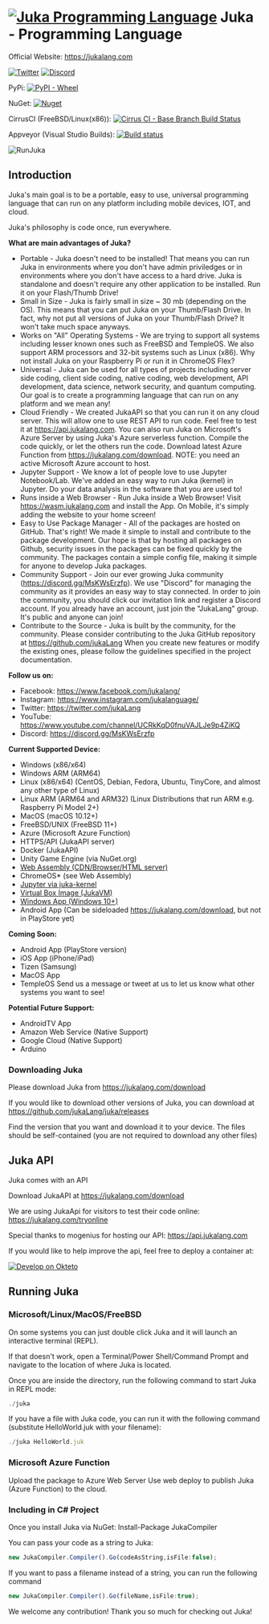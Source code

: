 # [![Juka Programming Language](https://user-images.githubusercontent.com/11934545/192074923-24c8cfb9-12fc-48c4-8faa-2bbc4c187d83.png)](https://jukalang.com) Juka - Programming Language

Official Website: https://jukalang.com

[![Twitter](https://img.shields.io/twitter/follow/jukaLang.svg?style=social)](https://twitter.com/jukaLang)
[![Discord](https://img.shields.io/discord/975787212954275910)](https://discord.gg/MsKWsErzfp)

PyPi: [![PyPI - Wheel](https://img.shields.io/pypi/wheel/juka-kernel)](https://pypi.org/project/juka-kernel/)

NuGet: [![Nuget](https://img.shields.io/nuget/dt/JukaCompiler)](https://www.nuget.org/packages/JukaCompiler)

CirrusCI (FreeBSD/Linux(x86)): [![Cirrus CI - Base Branch Build Status](https://img.shields.io/cirrus/github/jukaLang/Juka)](https://cirrus-ci.com/github/jukaLang/Juka)

Appveyor (Visual Studio Builds): [![Build status](https://ci.appveyor.com/api/projects/status/nmjmm04xhryx8p54?svg=true)](https://ci.appveyor.com/project/TheAndreiM/juka)

![RunJuka](https://user-images.githubusercontent.com/11934545/199847330-f60367a9-dc6d-44b4-8161-9f241ca93735.png)

## Introduction

Juka's main goal is to be a portable, easy to use, universal programming language that can run on any platform including mobile devices, IOT, and cloud.

Juka's philosophy is code once, run everywhere.

__What are main advantages of Juka?__
- Portable - Juka doesn't need to be installed! That means you can run Juka in environments where you don't have admin priviledges or in environments where you don't have access to a hard drive. Juka is standalone and doesn't require any other application to be installed. Run it on your Flash/Thumb Drive!
- Small in Size - Juka is fairly small in size ~ 30 mb (depending on the OS). This means that you can put Juka on your Thumb/Flash Drive. In fact, why not put all versions of Juka on your Thumb/Flash Drive? It won't take much space anyways.
- Works on "All" Operating Systems - We are trying to support all systems including lesser known ones such as FreeBSD and TempleOS. We also support ARM processors and 32-bit systems such as Linux (x86). Why not install Juka on your Raspberry Pi or run it in ChromeOS Flex? 
- Universal - Juka can be used for all types of projects including server side coding, client side coding, native coding, web development, API development, data science, network security, and quantum computing. Our goal is to create a programming language that can run on any platform and we mean any!
- Cloud Friendly - We created JukaAPI so that you can run it on any cloud server. This will allow one to use REST API to run code. Feel free to test it at https://api.jukalang.com. You can also run Juka on Microsoft's Azure Server by using Juka's Azure serverless function. Compile the code quickly, or let the others run the code. Download latest Azure Function from https://jukalang.com/download.
NOTE: you need an active Microsoft Azure account to host.
- Jupyter Support - We know a lot of people love to use Jupyter Notebook/Lab. We've added an easy way to run Juka (kernel) in Jupyter. Do your data analysis in the software that you are used to!
- Runs inside a Web Browser - Run Juka inside a Web Browser! Visit https://wasm.jukalang.com and install the App. On Mobile, it's simply adding the website to your home screen!
- Easy to Use Package Manager - All of the packages are hosted on GitHub. That's right! We made it simple to install and contribute to the package development. Our hope is that by hosting all packages on Github, security issues in the packages can be fixed quickly by the community. The packages contain a simple config file, making it simple for anyone to develop Juka packages.
- Community Support - Join our ever growing Juka community (https://discord.gg/MsKWsErzfp). We use "Discord" for managing the community as it provides an easy way to stay connected. In order to join the community, you should click our invitation link and register a Discord account. If you already have an account, just join the "JukaLang" group. It's public and anyone can join!
- Contribute to the Source - Juka is built by the community, for the community. Please consider contributing to the Juka GitHub repository at https://github.com/jukaLang When you create new features or modify the existing ones, please follow the guidelines specified in the project documentation.


__Follow us on:__
- Facebook: https://www.facebook.com/jukalang/
- Instagram: https://www.instagram.com/jukalanguage/
- Twitter: https://twitter.com/jukaLang
- YouTube: https://www.youtube.com/channel/UCRkKqD0fnuVAJLJe9p4ZiKQ
- Discord: https://discord.gg/MsKWsErzfp

__Current Supported Device:__
- Windows (x86/x64)
- Windows ARM (ARM64)
- Linux (x86/x64) (CentOS, Debian, Fedora, Ubuntu, TinyCore, and almost any other type of Linux)
- Linux ARM (ARM64 and ARM32) (Linux Distributions that run ARM e.g. Raspberry Pi Model 2+)
- MacOS (macOS 10.12+)
- FreeBSD/UNIX (FreeBSD 11+)
- Azure (Microsoft Azure Function)
- HTTPS/API (JukaAPI server)
- Docker (JukaAPI)
- Unity Game Engine (via NuGet.org) 
- [Web Assembly (CDN/Browser/HTML server)](https://github.com/jukaLang/juka-webassembly)
- ChromeOS* (see Web Assembly)
- [Jupyter via juka-kernel](https://github.com/jukaLang/juka-kernel)
- [Virtual Box Image (JukaVM)](https://github.com/jukaLang/jukaVM)
- [Windows App (Windows 10+)](https://github.com/jukaLang/JukaApp)
- Android App (Can be sideloaded https://jukalang.com/download, but not in PlayStore yet)

**__Coming Soon:__**
- Android App (PlayStore version)
- iOS App (iPhone/iPad)
- Tizen (Samsung)
- MacOS App
- TempleOS
Send us a message or tweet at us to let us know what other systems you want to see!

__Potential Future Support:__
- AndroidTV App
- Amazon Web Service (Native Support)
- Google Cloud (Native Support)
- Arduino

### Downloading Juka

Please download Juka from https://jukalang.com/download

If you would like to download other versions of Juka, you can download at https://github.com/jukaLang/juka/releases

Find the version that you want and download it to your device. 
The files should be self-contained (you are not required to download any other files)

## Juka API

Juka comes with an API

Download JukaAPI at https://jukalang.com/download

We are using JukaApi for visitors to test their code online: https://jukalang.com/tryonline

Special thanks to mogenius for hosting our API:
https://api.jukalang.com

If you would like to help improve the api, feel free to deploy a container at:

[![Develop on Okteto](https://okteto.com/develop-okteto.svg)](https://cloud.okteto.com/deploy?repository=https://github.com/jukalang/juka&branch=master)


## Running Juka


### Microsoft/Linux/MacOS/FreeBSD

On some systems you can just double click Juka and it will launch an interactive terminal (REPL).

If that doesn't work, open a Terminal/Power Shell/Command Prompt and navigate to the location of where Juka is located.

Once you are inside the directory, run the following command to start Juka in REPL mode:
```jsx
./juka
```

If you have a file with Juka code, you can run it with the following command (substitute HelloWorld.juk with your filename):

```jsx
./juka HelloWorld.juk
```

### Microsoft Azure Function

Upload the package to Azure Web Server
Use web deploy to publish Juka (Azure Function) to the cloud.

### Including in C# Project

Once you install Juka via NuGet: Install-Package JukaCompiler

You can pass your code as a string to Juka:

```jsx
new JukaCompiler.Compiler().Go(codeAsString,isFile:false);
```

If you want to pass a filename instead of a string, you can run the following command
```jsx
new JukaCompiler.Compiler().Go(fileName,isFile:true);
```

We welcome any contribution! Thank you so much for checking out Juka!

